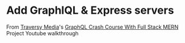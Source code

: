 # Add GraphlQL & Express servers

From [Traversy Media](https://www.youtube.com/@TraversyMedia)'s [GraphQL Crash Course With Full Stack MERN](https://www.youtube.com/watch?v=BcLNfwF04Kw) Project Youtube walkthrough